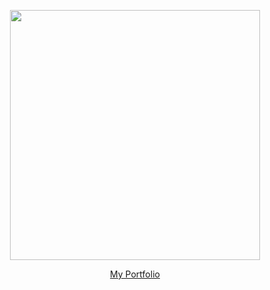 <p align="center">
  <img src="https://camo.githubusercontent.com/64329d79a3e281089d5f8d722639550fa57de71220afd43b2781ab85e0a1c6ec/68747470733a2f2f6d656469612e74656e6f722e636f6d2f6f612d75577577436a7267414141416d2f6c61696e2d73657269616c2d6578706572696d656e74732d6c61696e2e77656270" width="400"/>
</p>

<p align="center">
  <a href="[https://bugswriter.com/work](https://my-portfolio-one-weld-51.vercel.app/)">My Portfolio</a>
</p>
